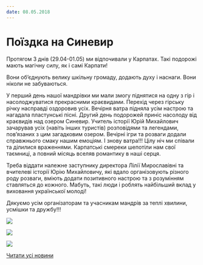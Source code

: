 ```yaml
---
date: 08.05.2018
---
```

# Поїздка на Синевир

Протягом 3 днів (29.04-01.05) ми відпочивали у Карпатах. Такі подорожі мають магічну силу, як і самі Карпати!

Вони об’єднують велику шкільну громаду, додають духу і наснаги. Вони ніколи не забуваються.

У перший день нашої мандрівки ми мали змогу піднятися на одну з гір і насолоджуватися прекрасними краєвидами. Перехід через гірську річку насправді оздоровив усіх. Вечірня ватра підняла усім настрою та нагадала пластунські пісні. Другий день подорожей приніс насолоду від краєвидів над озером Синевир. Учитель історії Юрій Михайлович зачарував усіх (навіть інших туристів) розповідями та легендами, пов’язаних з цим загадковим озером. Вечірні ігри та розваги додали справжнього смаку нашим емоціям. І знову ватра!!! Цілу ніч ми співали та ділилися враженнями. Карпатські смереки шепотіли нам свої таємниці, а повний місяць вселяв романтику в наші серця.

Треба віддати належне заступнику директора Лілії Мирославівні та вчителеві історії Юрію Михайловичу, які вдало організовують різного роду розваги, вміють додати позитивного настрою та з розумінням ставляться до кожного. Мабуть, такі люди і роблять найбільший вклад у виховання української молоді!

Дякуємо усім організаторам та учасникам мандрів за теплі хвилини, усмішки та дружбу!!!

![](/images/blog/поїздка-на-синевир/31950332_1608411775944267_8015746113619361792_n.jpg)

![](/images/blog/поїздка-на-синевир/32074092_1608412182610893_615290151467220992_n.jpg)

![](/images/blog/поїздка-на-синевир/31960235_1608412522610859_6748972456288976896_n.jpg)

[Читати усі новини](/news)
